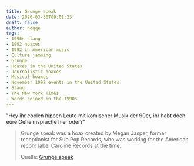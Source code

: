 ```yaml
---
title: Grunge speak
date: 2020-03-30T09:01:23
draft: false
author: noqqe
tags:
- 1990s slang
- 1992 hoaxes
- 1992 in American music
- Culture jamming
- Grunge
- Hoaxes in the United States
- Journalistic hoaxes
- Musical hoaxes
- November 1992 events in the United States
- Slang
- The New York Times
- Words coined in the 1990s
---
```


"Hey ihr coolen hippen Leute mit komischer Musik der 90er, ihr habt doch eure
Geheimsprache hier oder?"

> Grunge speak was a hoax created by Megan Jasper, former receptionist for Sub
> Pop Records, who was working for the American record label Caroline Records at
> the time.
>
> Quelle: [Grunge speak](https://en.wikipedia.org/wiki/Grunge_speak)
